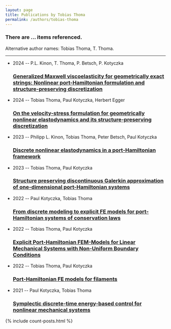 ```yaml
---
layout: page
title: Publications by Tobias Thoma
permalink: /authors/tobias-thoma
---
```


<h3 id="number-posts">There are ... items referenced.</h3>
<p id='info-authors'>Alternative author names: Tobias Thoma, T. Thoma.</p>
<hr />
<ul class="post-list">
<li><span class='post-meta'>2024 -- P.L. Kinon, T. Thoma, P. Betsch, P. Kotyczka</span><h3><a class='post-link' href="{{ site.baseurl }}/generalized-maxwell-viscoelasticity-for-geometrically-exact-strings-nonlinear-port-hamiltonian-formulation-and-structure-preserving-discretization">Generalized Maxwell viscoelasticity for geometrically exact strings: Nonlinear port-Hamiltonian formulation and structure-preserving discretization</a></h3></li>
<li><span class='post-meta'>2024 -- Tobias Thoma, Paul Kotyczka, Herbert Egger</span><h3><a class='post-link' href="{{ site.baseurl }}/on-the-velocity-stress-formulation-for-geometrically-nonlinear-elastodynamics-and-its-structure-preserving-discretization">On the velocity-stress formulation for geometrically nonlinear elastodynamics and its structure-preserving discretization</a></h3></li>
<li><span class='post-meta'>2023 -- Philipp L. Kinon, Tobias Thoma, Peter Betsch, Paul Kotyczka</span><h3><a class='post-link' href="{{ site.baseurl }}/discrete-nonlinear-elastodynamics-in-a-port-hamiltonian-framework">Discrete nonlinear elastodynamics in a port‐Hamiltonian framework</a></h3></li>
<li><span class='post-meta'>2023 -- Tobias Thoma, Paul Kotyczka</span><h3><a class='post-link' href="{{ site.baseurl }}/structure-preserving-discontinuous-galerkin-approximation-of-one-dimensional-port-hamiltonian-systems">Structure preserving discontinuous Galerkin approximation of one-dimensional port-Hamiltonian systems</a></h3></li>
<li><span class='post-meta'>2022 -- Paul Kotyczka, Tobias Thoma</span><h3><a class='post-link' href="{{ site.baseurl }}/from-discrete-modeling-to-explicit-fe-models-for-port-hamiltonian-systems-of-conservation-laws">From discrete modeling to explicit FE models for port-Hamiltonian systems of conservation laws</a></h3></li>
<li><span class='post-meta'>2022 -- Tobias Thoma, Paul Kotyczka</span><h3><a class='post-link' href="{{ site.baseurl }}/explicit-port-hamiltonian-fem-models-for-linear-mechanical-systems-with-non-uniform-boundary-conditions">Explicit Port-Hamiltonian FEM-Models for Linear Mechanical Systems with Non-Uniform Boundary Conditions</a></h3></li>
<li><span class='post-meta'>2022 -- Tobias Thoma, Paul Kotyczka</span><h3><a class='post-link' href="{{ site.baseurl }}/port-hamiltonian-fe-models-for-filaments">Port-Hamiltonian FE models for filaments</a></h3></li>
<li><span class='post-meta'>2021 -- Paul Kotyczka, Tobias Thoma</span><h3><a class='post-link' href="{{ site.baseurl }}/symplectic-discrete-time-energy-based-control-for-nonlinear-mechanical-systems">Symplectic discrete-time energy-based control for nonlinear mechanical systems</a></h3></li>

</ul>
{% include count-posts.html %}
